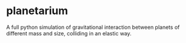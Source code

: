 # planetarium
A full python simulation of gravitational interaction between planets of different mass and size, colliding in an elastic way.
